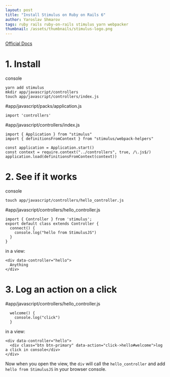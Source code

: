 ```yaml
---
layout: post
title: "Install Stimulus on Ruby on Rails 6"
author: Yaroslav Shmarov
tags: ruby rails ruby-on-rails stimulus yarn webpacker
thumbnail: /assets/thumbnails/stimulus-logo.png
---
```


[Official Docs](https://stimulus.hotwire.dev/)

# 1. Install

console

```
yarn add stimulus 
mkdir app/javascript/controllers
touch app/javascript/controllers/index.js
```

#app/javascript/packs/application.js

```
import 'controllers'
```

#app/javascript/controllers/index.js

```
import { Application } from "stimulus"
import { definitionsFromContext } from "stimulus/webpack-helpers"

const application = Application.start()
const context = require.context("../controllers", true, /\.js$/)
application.load(definitionsFromContext(context))
```

# 2. See if it works

console
```
touch app/javascript/controllers/hello_controller.js
```

#app/javascript/controllers/hello_controller.js
```
import { Controller } from 'stimulus'; 
export default class extends Controller {
  connect() {
    console.log("hello from StimulusJS")
  }
}
```

in a view:

```
<div data-controller="hello">
  Anything
</div>
```

# 3. Log an action on a click

#app/javascript/controllers/hello_controller.js

```
  welcome() {
    console.log("click")
  }
```

in a view:

```
<div data-controller="hello">
  <div class="btn btn-primary" data-action="click->hello#welcome">log a click in console</div>
</div>
```

Now when you open the view, the `div` will call the `hello_controller` and add `hello from StimulusJS` in your browser console.
